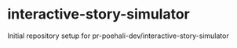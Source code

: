 # interactive-story-simulator

Initial repository setup for pr-poehali-dev/interactive-story-simulator